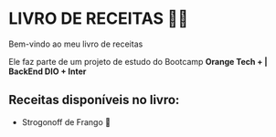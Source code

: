 # LIVRO DE RECEITAS :man_cook:

Bem-vindo ao meu livro de receitas 

Ele faz parte de um projeto de estudo do Bootcamp **Orange Tech + | BackEnd DIO + Inter**

## Receitas disponíveis no livro:

- Strogonoff de Frango :chicken:

  
